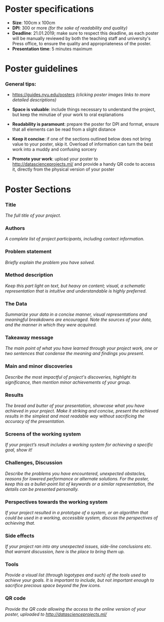 # Poster specifications

* **Size**: 100cm x 100cm
* **DPI**: 300 or more *(for the sake of readability and quality)*
* **Deadline**: 21.01.2019; make sure to respect this deadline, as each poster will be manually reviewed by both the teaching staff and university's Press office, to ensure the quality and appropriateness of the poster.
* **Presentation time**: 5 minutes maximum

# Poster guidelines

### General tips:   

* https://guides.nyu.edu/posters *(clicking poster images links to more detailed descriptions)*

* **Space is valuable**: include things necessary to understand the project, but keep the minutiae of your work to oral explanations

* **Readability is paramount**: prepare the poster for <number> DPI and <size> format, ensure that all elements can be read from a slight distance

* **Keep it concise**: if one of the sections outlined below does not bring value to your poster, skip it. Overload of information can turn the best work into a muddy and confusing sorcery

* **Promote your work**: upload your poster to http://datascienceprojects.ml/ and provide a handy QR code to access it, directly from the physical version of your poster

# Poster Sections

### Title
*The full title of your project.*

### Authors
*A complete list of project participants, including contact information.*

### Problem statement
*Briefly explain the problem you have solved.*

### Method description
*Keep this part light on text, but heavy on content; visual, a schematic representation that is intuitive and understandable is highly preferred.*

### The Data
*Summarize your data in a concise manner, visual representations and meaningful breakdowns are encouraged. Note the sources of your data, and the manner in which they were acquired.*

### Takeaway message
*The main point of what you have learned through your project work, one or two sentences that condense the meaning and findings you present.*

### Main and minor discoveries
*Describe the most impactful of project's discoveries, highlight its significance, then mention minor achievements of your group.*

### Results
*The bread and butter of your presentation, showcase what you have achieved in your project. Make it striking and concise, present the achieved results in the simplest and most readable way without sacrificing the accuracy of the presentation.*

### Screens of the working system 
*If your project’s result includes a working system for achieving a specific goal, show it!*

### Challenges, Discussion
*Describe the problems you have encountered, unexpected obstacles, reasons for lowered performance or alternate solutions. For the poster, keep this as a bullet-point list of keywords or a similar representation, the details can be presented personally.*

### Perspectives towards the working system
*If your project resulted in a prototype of a system, or an algorithm that could be used in a working, accessible system, discuss the perspectives of achieving that.*

### Side effects
*If your project ran into any unexpected issues, side-line conclusions etc. that warrant discussion, here is the place to bring them up.*

### Tools
*Provide a visual list (through logotypes and such) of the tools used to achieve your goals. It is important to include, but not important enough to sacrifice precious space beyond the few icons.*

### QR code
*Provide the QR code allowing the access to the online version of your poster, uploaded to http://datascienceprojects.ml/*
